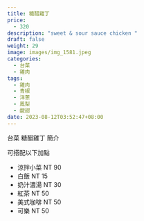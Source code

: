 ```yaml
---
title: 糖醋雞丁
price:
  - 320
description: "sweet & sour sauce chicken "
draft: false
weight: 29
image: images/img_1581.jpeg
categories:
  - 台菜
  - 雞肉
tags:
  - 雞肉
  - 青椒
  - 洋蔥
  - 鳳梨
  - 酸甜
date: 2023-08-12T03:52:47+08:00
---
```


台菜 糖醋雞丁 簡介

可搭配以下加點

- 涼拌小菜  NT 90
- 白飯 NT 15
- 奶汁濃湯 NT 30
- 紅茶  NT 50
- 美式咖啡 NT 50
- 可樂 NT 50
